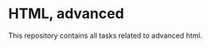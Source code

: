 <h1> HTML, advanced </h1>
<p> This repository contains all tasks related to advanced html.</p
<img src="https://encrypted-tbn0.gstatic.com/images?q=tbn:ANd9GcQ2toe9iHWO963kVIiSzfhzJbLneRLDJeYAsQ&usqp=CAU">
